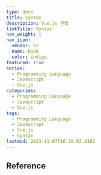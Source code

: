 ```yaml
---
type: docs
title: Syntax
description: Vue.js 문법
linkTitle: Syntax
nav_weight: 1
nav_icon:
  vendor: bs
  name: book
  color: indigo
featured: true
series:
  - Programming Language
  - Javascript
  - Vue.js
categories:
  - Programming Language
  - Javascript
  - Vue.js
tags:
  - Programming Language
  - Javascript
  - Vue.js
  - Syntax
lastmod: 2023-11-07T16:20:03.816Z
---
```


## Reference
